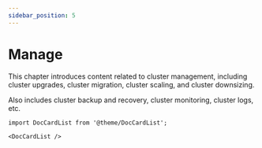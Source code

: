 ```yaml
---
sidebar_position: 5
---
```


# Manage

This chapter introduces content related to cluster management, including cluster upgrades, cluster migration, cluster scaling, and cluster downsizing.

Also includes cluster backup and recovery, cluster monitoring, cluster logs, etc.

```mdx-code-block
import DocCardList from '@theme/DocCardList';

<DocCardList />
```